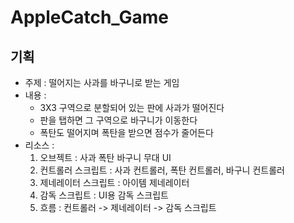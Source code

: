 # AppleCatch_Game
 
## 기획

- 주제 : 떨어지는 사과를 바구니로 받는 게임
- 내용 :
    - 3X3 구역으로 분할되어 있는 판에 사과가 떨어진다
    - 판을 탭하면 그 구역으로 바구니가 이동한다
    - 폭탄도 떨어지며 폭탄을 받으면 점수가 줄어든다
- 리소스 :
    1. 오브젝트 : 사과 폭탄 바구니 무대 UI
    2. 컨트롤러 스크립트 : 사과 컨트롤러, 폭탄 컨트롤러, 바구니 컨트롤러
    3. 제네레이터 스크립트 : 아이템 제네레이터
    4. 감독 스크립트 : UI용 감독 스크립트
    5. 흐름 : 컨트롤러 -> 제네레이터 -> 감독 스크립트